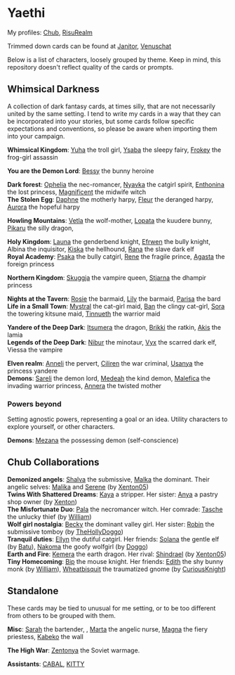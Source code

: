 # Yaethi

My profiles: [Chub](https://chub.ai/users/Yaethi), [RisuRealm](https://realm.risuai.net/creator/yaethi)  

Trimmed down cards can be found at [Janitor](https://janitorai.com/profiles/f17f69b6-35e9-4340-af27-c5bb9e51d4d1_profile-of-yaethi), [Venuschat](https://venuschat.ai/profiles/c32aeecf-f0d2-458b-a9bf-8ab16e4c4425_profile-of-yaethi) 

Below is a list of characters, loosely grouped by theme. Keep in mind, this repository doesn't reflect quality of the cards or prompts.

## Whimsical Darkness

A collection of dark fantasy cards, at times silly, that are not necessarily united by the same setting. I tend to write my cards in a way that they can be incorporated into your stories, but some cards follow specific expectations and conventions, so please be aware when importing them into your campaign.

**Whimsical Kingdom**: [Yuha](whimsical_kingdom/Yuha.png) the troll girl, [Ysaba](whimsical_kingdom/Ysaba.png) the sleepy fairy, [Frokey](whimsical_kingdom/Frokey.png) the frog-girl assassin

**You are the Demon Lord**: [Bessy](misc/Bessy.png) the bunny heroine

**Dark forest**: [Ophelia](dark_forest/Ophelia.png) the nec-romancer, [Nyavka](dark_forest/Nyavka.png) the catgirl spirit, [Enthonina](Enthonina.png) the lost princess, [Magnificent](Magnificent.png) the midwife witch  
**The Stolen Egg**:  [Daphne](the_stolen_egg/Daphne.png) the motherly harpy, [Fleur](the_stolen_egg/Fleur.png) the deranged harpy, [Aurora](the_stolen_egg/Aurora.png) the hopeful harpy  

**Howling Mountains**: [Vetla](howling_mountains/Vetla.png) the wolf-mother, [Lopata](howling_mountains/Lopata.png) the kuudere bunny, [Pikaru](howling_mountains/Pikaru.png) the silly dragon, 

**Holy Kingdom**: [Launa](holy_kingdom/Launa.png) the genderbend knight, [Efrwen](holy_kingdom/Efrwen.png) the bully knight, Albina the inquisitor, [Kiska](holy_kingdom/Kiska.png) the hellhound, [Rana](holy_kingdom/Rana.png) the slave dark elf  
**Royal Academy**: [Psaka](holy_kingdom/royal_academy/Psaka.png) the bully catgirl, [Rene](holy_kingdom/Rene.png) the fragile prince, [Agasta](holy_kingdom/royal_academy/Agasta.png) the foreign princess  

**Northern Kingdom**: [Skuggja](northern_kingdom/Skuggja.png) the vampire queen, [Stjarna](northern_kingdom/Stjarna.png) the dhampir princess

**Nights at the Tavern**: [Rosie](tavern/Rosie.png) the barmaid, [Lily](tavern/Lily.png) the barmaid, [Parisa](tavern/Parisa.png) the bard  
**Life in a Small Town**: [Mystral](small_town/Mystral.png) the cat-girl maid, [Ban](small_town/Ban.png) the clingy cat-girl, [Sora](small_town/Sora.png) the towering kitsune maid, [Tinnueth](small_town/Tinnueth.png) the warrior maid  

**Yandere of the Deep Dark**: [Itsumera](deep_dark/yandere/Itsumera.png) the dragon, [Brikki](deep_dark/yandere/Brikki.png) the ratkin, [Akis](deep_dark/yandere/Akis.png) the lamia  
**Legends of the Deep Dark**: [Nibur](deep_dark/legends/Nibur.png) the minotaur, [Vyx](deep_dark/legends/Vyx.png) the scarred dark elf, Viessa the vampire  

**Elven realm**: [Anneli](elven_realm/Anneli.png) the pervert, [Ciliren](elven_realm/Ciliren.png) the war criminal, [Usanya](elven_realm/Usanya.png) the princess yandere  
**Demons**: [Sareli](demons/Sareli.png) the demon lord, [Medeah](demons/Medeah.png) the kind demon, [Malefica](demons/Malefica.png) the invading warrior princess, [Annera](demons/Annera.png) the twisted mother

### Powers beyond

Setting agnostic powers, representing a goal or an idea. Utility characters to explore yourself, or other characters.

**Demons**: [Mezana](powers/Mezana.png) the possessing demon (self-conscience)

## Chub Collaborations

**Demonized angels**: [Shalva](https://chub.ai/characters/Yaethi/shalva-c8fe0a0d94ae) the submissive, [Malka](https://chub.ai/characters/Yaethi/malka-4cc42c052d50) the dominant. Their angelic selves: [Malika](https://chub.ai/characters/Xenton05/malika-150c4752d48a) and [Serene](https://chub.ai/characters/Xenton05/serena-c02d603de683) (by [Xenton05](https://chub.ai/users/Xenton05))  
**Twins With Shattered Dreams**: [Kaya](https://chub.ai/characters/Yaethi/kaya-1f8d1ba422c7) a stripper. Her sister: [Anya](https://www.chub.ai/characters/Xenton05/anya-e5af6e9f8c58) a pastry shop owner (by [Xenton](https://www.chub.ai/users/Xenton05))  
**The Misfortunate Duo**: [Pala](https://www.chub.ai/characters/Yaethi/pala-1606d3c89006) the necromancer witch. Her comrade: [Tasche](https://chub.ai/characters/wildwill95/tasche-d4e90aa034fe) the unlucky thief (by [William](https://www.chub.ai/users/wildwill95))  
**Wolf girl nostalgia**: [Becky](https://www.chub.ai/characters/Yaethi/becky-c1e4a045659d) the dominant valley girl. Her sister: [Robin](https://chub.ai/characters/TheHolyDoggo/robin-620754f9b583) the submissive tomboy (by [TheHollyDoggo](https://chub.ai/users/TheHolyDoggo))  
**Tranquil duties**: [Ellyn](https://chub.ai/characters/Yaethi/ellyn-aac5b548c784) the dutiful catgirl. Her friends: [Solana](https://www.chub.ai/characters/batuta/solana-0faca3a12fb3) the gentle elf (by [Batu](https://www.chub.ai/users/batuta)), [Nakoma](https://chub.ai/characters/TheHolyDoggo/nakoma-07dde51a15fb) the goofy wolfgirl (by [Doggo](https://chub.ai/users/TheHolyDoggo))  
**Earth and Fire**: [Kemera](https://www.chub.ai/characters/Yaethi/kemera-12094b1d56e1) the earth dragon. Her rival: [Shindrael](https://chub.ai/characters/Xenton05/shindrael-5ffac363d7b0) (by [Xenton05](https://chub.ai/users/Xenton05))  
**Tiny Homecoming**: [Bip](https://chub.ai/characters/Yaethi/bip-582db59365d4) the mouse knight. Her friends: [Edith](https://chub.ai/characters/wildwill95/edith-0a80a213185f) the shy bunny monk (by [William](https://www.chub.ai/users/wildwill95)), [Wheatbisquit](https://chub.ai/characters/CuriousKnight/wheatbiscuit-c6c753cbeb20) the traumatized gnome (by [CuriousKnight](https://chub.ai/characters/CuriousKnight/wheatbiscuit-c6c753cbeb20))  

## Standalone

These cards may be tied to unusual for me setting, or to be too different from others to be grouped with them. 

**Misc**: [Sarah](misc/Sarah.png) the bartender, , [Marta](misc/Marta.png) the angelic nurse, [Magna](misc/Magna.png) the fiery priestess, [Kabeko](misc/Kabeko.png) the wall

**The High War**: [Zentonya](high_war/Zentonya.png) the Soviet warmage.

**Assistants**: [CABAL](assistants/CABAL.png), [KITTY](assistants/KITTY.png)

